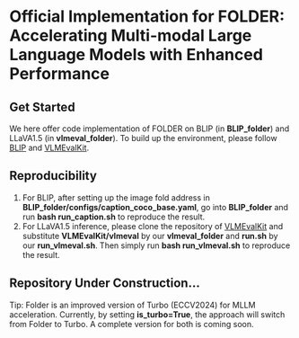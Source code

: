 # Official Implementation for FOLDER: Accelerating Multi-modal Large Language Models with Enhanced Performance
## Get Started
We here offer code implementation of FOLDER on BLIP (in **BLIP_folder**) and LLaVA1.5 (in **vlmeval_folder**). To build up the environment, please follow [BLIP](https://github.com/salesforce/BLIP) and [VLMEvalKit](https://github.com/open-compass/VLMEvalKit).
## Reproducibility
1. For BLIP, after setting up the image fold address in **BLIP_folder/configs/caption_coco_base.yaml**, go into **BLIP_folder** and run **bash run_caption.sh** to reproduce the result.
2. For LLaVA1.5 inference, please clone the repository of [VLMEvalKit](https://github.com/open-compass/VLMEvalKit) and substitute **VLMEvalKit/vlmeval** by our **vlmeval_folder** and **run.sh** by our **run_vlmeval.sh**. Then simply run **bash run_vlmeval.sh** to reproduce the result.
## Repository Under Construction...
Tip: Folder is an improved version of Turbo (ECCV2024) for MLLM acceleration. Currently, by setting **is_turbo=True**, the approach will switch from Folder to Turbo. A complete version for both is coming soon. 
